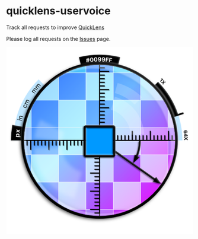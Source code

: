 # quicklens-uservoice

Track all requests to improve [QuickLens](https://quicklens.app)

Please log all requests on the [Issues](https://github.com/pavanpodila/quicklens-uservoice/issues) page.

![](app-icon-512.png)
